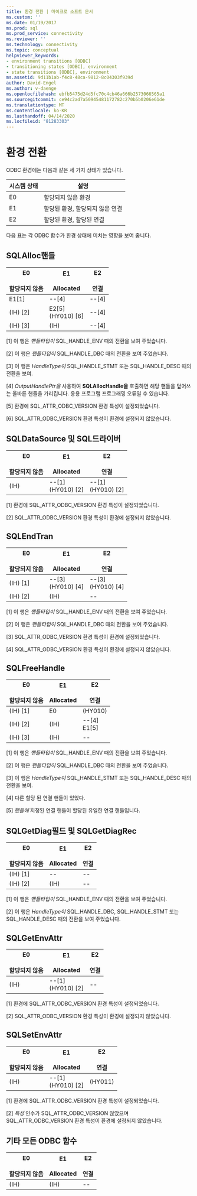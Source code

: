 ```yaml
---
title: 환경 전환 | 마이크로 소프트 문서
ms.custom: ''
ms.date: 01/19/2017
ms.prod: sql
ms.prod_service: connectivity
ms.reviewer: ''
ms.technology: connectivity
ms.topic: conceptual
helpviewer_keywords:
- environment transitions [ODBC]
- transitioning states [ODBC], environment
- state transitions [ODBC], environment
ms.assetid: 9d11b1ab-f4c8-48ca-9812-8c04303f939d
author: David-Engel
ms.author: v-daenge
ms.openlocfilehash: ebfb5475d24d5fc70c4cb46a666b2573066565a1
ms.sourcegitcommit: ce94c2ad7a50945481172782c270b5b0206e61de
ms.translationtype: MT
ms.contentlocale: ko-KR
ms.lasthandoff: 04/14/2020
ms.locfileid: "81283303"
---
```

# <a name="environment-transitions"></a>환경 전환
ODBC 환경에는 다음과 같은 세 가지 상태가 있습니다.  
  
|시스템 상태|설명|  
|-----------|-----------------|  
|E0|할당되지 않은 환경|  
|E1|할당된 환경, 할당되지 않은 연결|  
|E2|할당된 환경, 할당된 연결|  
  
 다음 표는 각 ODBC 함수가 환경 상태에 미치는 영향을 보여 줍니다.  
  
## <a name="sqlallochandle"></a>SQLAlloc핸들  
  
|E0<br /><br /> 할당되지 않음|E1<br /><br /> Allocated|E2<br /><br /> 연결|  
|------------------------|----------------------|-----------------------|  
|E1[1]|--[4]|--[4]|  
|(IH) [2]|E2[5]<br />(HY010) [6]|--[4]|  
|(IH) [3]|(IH)|--[4]|  
  
 [1] 이 행은 *핸들타입이* SQL_HANDLE_ENV 때의 전환을 보여 주었습니다.  
  
 [2] 이 행은 *핸들타입이* SQL_HANDLE_DBC 때의 전환을 보여 주었습니다.  
  
 [3] 이 행은 *HandleType이* SQL_HANDLE_STMT 또는 SQL_HANDLE_DESC 때의 전환을 보여.  
  
 [4] *OutputHandlePtr을* 사용하여 **SQLAllocHandle을** 호출하면 해당 핸들을 덮어쓰는 올바른 핸들을 가리킵니다. 응용 프로그램 프로그래밍 오류일 수 있습니다.  
  
 [5] 환경에 SQL_ATTR_ODBC_VERSION 환경 특성이 설정되었습니다.  
  
 [6] SQL_ATTR_ODBC_VERSION 환경 특성이 환경에 설정되지 않았습니다.  
  
## <a name="sqldatasources-and-sqldrivers"></a>SQLDataSource 및 SQL드라이버  
  
|E0<br /><br /> 할당되지 않음|E1<br /><br /> Allocated|E2<br /><br /> 연결|  
|------------------------|----------------------|-----------------------|  
|(IH)|--[1]<br />(HY010) [2]|--[1]<br />(HY010) [2]|  
  
 [1] 환경에 SQL_ATTR_ODBC_VERSION 환경 특성이 설정되었습니다.  
  
 [2] SQL_ATTR_ODBC_VERSION 환경 특성이 환경에 설정되지 않았습니다.  
  
## <a name="sqlendtran"></a>SQLEndTran  
  
|E0<br /><br /> 할당되지 않음|E1<br /><br /> Allocated|E2<br /><br /> 연결|  
|------------------------|----------------------|-----------------------|  
|(IH) [1]|--[3]<br />(HY010) [4]|--[3]<br />(HY010) [4]|  
|(IH) [2]|(IH)|--|  
  
 [1] 이 행은 *핸들타입이* SQL_HANDLE_ENV 때의 전환을 보여 주었습니다.  
  
 [2] 이 행은 *핸들타입이* SQL_HANDLE_DBC 때의 전환을 보여 주었습니다.  
  
 [3] SQL_ATTR_ODBC_VERSION 환경 특성이 환경에 설정되었습니다.  
  
 [4] SQL_ATTR_ODBC_VERSION 환경 특성이 환경에 설정되지 않았습니다.  
  
## <a name="sqlfreehandle"></a>SQLFreeHandle  
  
|E0<br /><br /> 할당되지 않음|E1<br /><br /> Allocated|E2<br /><br /> 연결|  
|------------------------|----------------------|-----------------------|  
|(IH) [1]|E0|(HY010)|  
|(IH) [2]|(IH)|--[4]<br />E1[5]|  
|(IH) [3]|(IH)|--|  
  
 [1] 이 행은 *핸들타입이* SQL_HANDLE_ENV 때의 전환을 보여 주었습니다.  
  
 [2] 이 행은 *핸들타입이* SQL_HANDLE_DBC 때의 전환을 보여 주었습니다.  
  
 [3] 이 행은 *HandleType이* SQL_HANDLE_STMT 또는 SQL_HANDLE_DESC 때의 전환을 보여.  
  
 [4] 다른 할당 된 연결 핸들이 있었다.  
  
 [5] *핸들에* 지정된 연결 핸들이 할당된 유일한 연결 핸들입니다.  
  
## <a name="sqlgetdiagfield-and-sqlgetdiagrec"></a>SQLGetDiag필드 및 SQLGetDiagRec  
  
|E0<br /><br /> 할당되지 않음|E1<br /><br /> Allocated|E2<br /><br /> 연결|  
|------------------------|----------------------|-----------------------|  
|(IH) [1]|--|--|  
|(IH) [2]|(IH)|--|  
  
 [1] 이 행은 *핸들타입이* SQL_HANDLE_ENV 때의 전환을 보여 주었습니다.  
  
 [2] 이 행은 *HandleType이* SQL_HANDLE_DBC, SQL_HANDLE_STMT 또는 SQL_HANDLE_DESC 때의 전환을 보여 주었습니다.  
  
## <a name="sqlgetenvattr"></a>SQLGetEnvAttr  
  
|E0<br /><br /> 할당되지 않음|E1<br /><br /> Allocated|E2<br /><br /> 연결|  
|------------------------|----------------------|-----------------------|  
|(IH)|--[1]<br />(HY010) [2]|--|  
  
 [1] 환경에 SQL_ATTR_ODBC_VERSION 환경 특성이 설정되었습니다.  
  
 [2] SQL_ATTR_ODBC_VERSION 환경 특성이 환경에 설정되지 않았습니다.  
  
## <a name="sqlsetenvattr"></a>SQLSetEnvAttr  
  
|E0<br /><br /> 할당되지 않음|E1<br /><br /> Allocated|E2<br /><br /> 연결|  
|------------------------|----------------------|-----------------------|  
|(IH)|--[1]<br />(HY010) [2]|(HY011)|  
  
 [1] 환경에 SQL_ATTR_ODBC_VERSION 환경 특성이 설정되었습니다.  
  
 [2] *특성* 인수가 SQL_ATTR_ODBC_VERSION 않았으며 SQL_ATTR_ODBC_VERSION 환경 특성이 환경에 설정되지 않았습니다.  
  
## <a name="all-other-odbc-functions"></a>기타 모든 ODBC 함수  
  
|E0<br /><br /> 할당되지 않음|E1<br /><br /> Allocated|E2<br /><br /> 연결|  
|------------------------|----------------------|-----------------------|  
|(IH)|(IH)|--|
